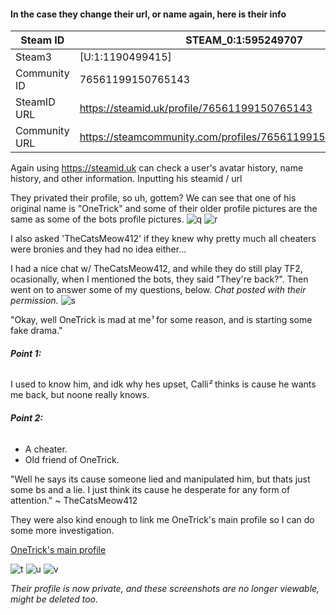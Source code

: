 #### In the case they change their url, or name again, here is their info
Steam ID | STEAM_0:1:595249707
----- | -----
Steam3 | [U:1:1190499415]
Community ID | 76561199150765143
SteamID URL | https://steamid.uk/profile/76561199150765143
Community URL | https://steamcommunity.com/profiles/76561199150765143[/quote]

Again using https://steamid.uk can check a user's avatar history, name history, and other information.
Inputting his steamid / url 

They privated their profile, so uh, gottem?
We can see that one of his original name is "OneTrick" and some of their older profile pictures are the same as some of the bots profile pictures.
![q](https://user-images.githubusercontent.com/42129397/127076114-bf8d0367-beb9-453e-8c20-554fb584a7db.png)
![r](https://user-images.githubusercontent.com/42129397/127076120-79d68600-e2e3-4c33-a668-8ca8df7859df.png)

I also asked 'TheCatsMeow412' if they knew why pretty much all cheaters were bronies and they had no idea either...

I had a nice chat w/ TheCatsMeow412, and while they do still play TF2, ocasionally, when I mentioned the bots, they said "They're back?". Then went on to answer some of my questions, below.
*Chat posted with their permission.*
![s](https://user-images.githubusercontent.com/42129397/127076235-fe31ba47-eb6b-49a9-aa96-944ca611d78c.png)


"Okay, well OneTrick is mad at me*¹* for some reason, and is starting some fake drama."
###### **Point 1:**
I used to know him, and idk why hes upset, Calli*²* thinks is cause he wants me back, but noone really knows.
###### **Point 2:**
* A cheater.
* Old friend of OneTrick.

"Well he says its cause someone lied and manipulated him, but thats just some bs and a lie.
I just think its cause he desperate for any form of attention."
~ TheCatsMeow412

They were also kind enough to link me OneTrick's main profile so I can do some more investigation.

[OneTrick's main profile](https://steamcommunity.com/profiles/76561199150765143)

![t](https://user-images.githubusercontent.com/42129397/127076573-1db1f4ed-f454-4319-97ad-f673e58d45f9.png)
![u](https://user-images.githubusercontent.com/42129397/127076574-988c41f3-700a-49c3-b7cb-ffd2c2a8bd7b.png)
![v](https://user-images.githubusercontent.com/42129397/127076575-57bf41e9-8431-407f-9093-9e177f23092f.png)

*Their profile is now private, and these screenshots are no longer viewable, might be deleted too.*
